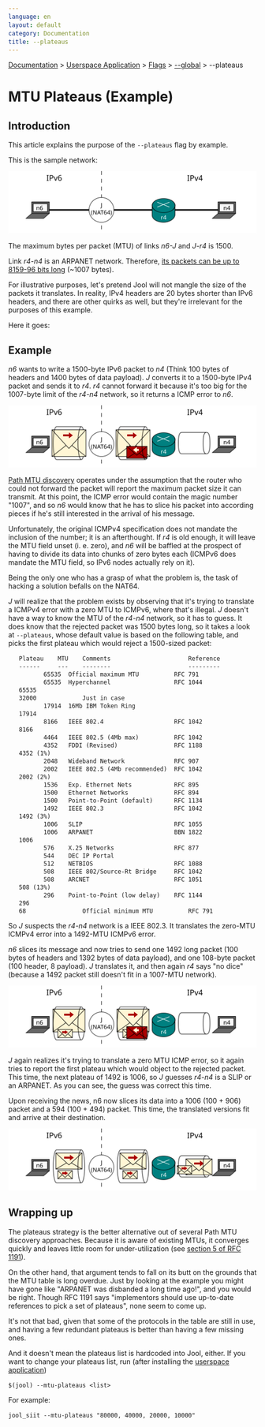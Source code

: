 ```yaml
---
language: en
layout: default
category: Documentation
title: --plateaus
---
```


[Documentation](documentation.html) > [Userspace Application](documentation.html#userspace-application) > [Flags](usr-flags.html) > [\--global](usr-flags-global.html) > \--plateaus

# MTU Plateaus (Example)

## Introduction

This article explains the purpose of the `--plateaus` flag by example.

This is the sample network:

![Fig.1 - Network](../images/plateaus-network.svg)

The maximum bytes per packet (MTU) of links _n6-J_ and _J-r4_ is 1500.

Link _r4-n4_ is an ARPANET network. Therefore, [its packets can be up to 8159-96 bits long](https://en.wikipedia.org/wiki/BBN_Report_1822) (~1007 bytes).

For illustrative purposes, let's pretend Jool will not mangle the size of the packets it translates. In reality, IPv4 headers are 20 bytes shorter than IPv6 headers, and there are other quirks as well, but they're irrelevant for the purposes of this example.

Here it goes:

## Example

_n6_ wants to write a 1500-byte IPv6 packet to _n4_ (Think 100 bytes of headers and 1400 bytes of data payload). _J_ converts it to a 1500-byte IPv4 packet and sends it to _r4_. _r4_ cannot forward it because it's too big for the 1007-byte limit of the _r4-n4_ network, so it returns a ICMP error to _n6_.

![Fig.2 - Attempt 1](../images/plateaus-attempt1.svg)

<a href="http://en.wikipedia.org/wiki/Path_MTU_Discovery" target="_blank">Path MTU discovery</a> operates under the assumption that the router who could not forward the packet will report the maximum packet size it can transmit. At this point, the ICMP error would contain the magic number "1007", and so _n6_ would know that he has to slice his packet into according pieces if he's still interested in the arrival of his message.

Unfortunately, the original ICMPv4 specification does not mandate the inclusion of the number; it is an afterthought. If _r4_ is old enough, it will leave the MTU field unset (i. e. zero), and _n6_ will be baffled at the prospect of having to divide its data into chunks of zero bytes each (ICMPv6 does mandate the MTU field, so IPv6 nodes actually rely on it).

Being the only one who has a grasp of what the problem is, the task of hacking a solution befalls on the NAT64.

_J_ will realize that the problem exists by observing that it's trying to translate a ICMPv4 error with a zero MTU to ICMPv6, where that's illegal. _J_ doesn't have a way to know the MTU of the _r4-n4_ network, so it has to guess. It does know that the rejected packet was 1500 bytes long, so it takes a look at `--plateaus`, whose default value is based on the following table, and picks the first plateau which would reject a 1500-sized packet:

	   Plateau    MTU    Comments                      Reference
	   ------     ---    --------                      ---------
		      65535  Official maximum MTU          RFC 791
		      65535  Hyperchannel                  RFC 1044
	   65535
	   32000             Just in case
		      17914  16Mb IBM Token Ring
	   17914
		      8166   IEEE 802.4                    RFC 1042
	   8166
		      4464   IEEE 802.5 (4Mb max)          RFC 1042
		      4352   FDDI (Revised)                RFC 1188
	   4352 (1%)
		      2048   Wideband Network              RFC 907
		      2002   IEEE 802.5 (4Mb recommended)  RFC 1042
	   2002 (2%)
		      1536   Exp. Ethernet Nets            RFC 895
		      1500   Ethernet Networks             RFC 894
		      1500   Point-to-Point (default)      RFC 1134
		      1492   IEEE 802.3                    RFC 1042
	   1492 (3%)
		      1006   SLIP                          RFC 1055
		      1006   ARPANET                       BBN 1822
	   1006
		      576    X.25 Networks                 RFC 877
		      544    DEC IP Portal
		      512    NETBIOS                       RFC 1088
		      508    IEEE 802/Source-Rt Bridge     RFC 1042
		      508    ARCNET                        RFC 1051
	   508 (13%)
		      296    Point-to-Point (low delay)    RFC 1144
	   296
	   68                Official minimum MTU          RFC 791

So _J_ suspects the _r4-n4_ network is a IEEE 802.3. It translates the zero-MTU ICMPv4 error into a 1492-MTU ICMPv6 error.

_n6_ slices its message and now tries to send one 1492 long packet (100 bytes of headers and 1392 bytes of data payload), and one 108-byte packet (100 header, 8 payload). _J_ translates it, and then again _r4_ says "no dice" (because a 1492 packet still doesn't fit in a 1007-MTU network).

![Fig.3 - Attempt 2](../images/plateaus-attempt2.svg)

_J_ again realizes it's trying to translate a zero MTU ICMP error, so it again tries to report the first plateau which would object to the rejected packet. This time, the next plateau of 1492 is 1006, so _J_ guesses _r4-n4_ is a SLIP or an ARPANET. As you can see, the guess was correct this time.

Upon receiving the news, n6 now slices its data into a 1006 (100 + 906) packet and a 594 (100 + 494) packet. This time, the translated versions fit and arrive at their destination.

![Fig.4 - Attempt 3](../images/plateaus-attempt3.svg)

## Wrapping up

The plateaus strategy is the better alternative out of several Path MTU discovery approaches. Because it is aware of existing MTUs, it converges quickly and leaves little room for under-utilization (see <a href="http://tools.ietf.org/html/rfc1191#section-5" target="_blank">section 5 of RFC 1191</a>).

On the other hand, that argument tends to fall on its butt on the grounds that the MTU table is long overdue. Just by looking at the example you might have gone like "ARPANET was disbanded a long time ago!", and you would be right. Though RFC 1191 says "implementors should use up-to-date references to pick a set of plateaus", none seem to come up.

It's not that bad, given that some of the protocols in the table are still in use, and having a few redundant plateaus is better than having a few missing ones.

And it doesn't mean the plateaus list is hardcoded into Jool, either. If you want to change your plateaus list, run (after installing the [userspace application](usr-install.html))

	$(jool) --mtu-plateaus <list>

For example:

	jool_siit --mtu-plateaus "80000, 40000, 20000, 10000"

